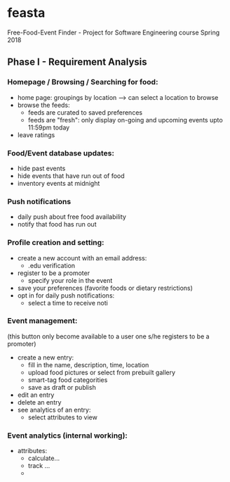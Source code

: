 # feasta
Free-Food-Event Finder - Project for Software Engineering course Spring 2018

## Phase I - Requirement Analysis

### Homepage / Browsing / Searching for food:
* home page: groupings by location --> can select a location to browse
* browse the feeds: 
  * feeds are curated to saved preferences
  * feeds are "fresh": only display on-going and upcoming events upto 11:59pm today
* leave ratings

### Food/Event database updates:
* hide past events
* hide events that have run out of food
* inventory events at midnight

### Push notifications
* daily push about free food availability
* notify that food has run out

### Profile creation and setting:
* create a new account with an email address:
  * .edu verification
* register to be a promoter
  * specify your role in the event
* save your preferences (favorite foods or dietary restrictions)
* opt in for daily push notifications:
  * select a time to receive noti

### Event management: 
(this button only become available to a user one s/he registers to be a promoter)
* create a new entry:
  * fill in the name, description, time, location
  * upload food pictures or select from prebuilt gallery
  * smart-tag food categorities
  * save as draft or publish
* edit an entry
* delete an entry
* see analytics of an entry:
  * select attributes to view

### Event analytics (internal working):
* attributes:
  * calculate...
  * track ...
  * 

